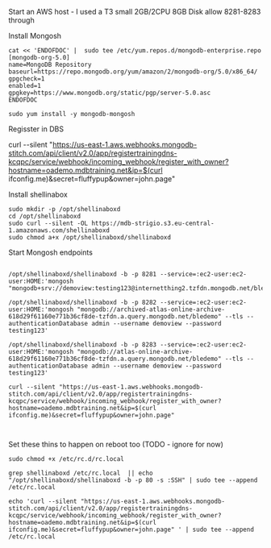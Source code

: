 Start an AWS host - I used a T3 small 2GB/2CPU 8GB Disk
allow 8281-8283 through

Install Mongosh

```
cat << 'ENDOFDOC' |  sudo tee /etc/yum.repos.d/mongodb-enterprise.repo
[mongodb-org-5.0]
name=MongoDB Repository
baseurl=https://repo.mongodb.org/yum/amazon/2/mongodb-org/5.0/x86_64/
gpgcheck=1
enabled=1
gpgkey=https://www.mongodb.org/static/pgp/server-5.0.asc
ENDOFDOC

sudo yum install -y mongodb-mongosh 
```


Regisster in DBS


curl --silent "https://us-east-1.aws.webhooks.mongodb-stitch.com/api/client/v2.0/app/registertrainingdns-kcqpc/service/webhook/incoming_webhook/register_with_owner?hostname=oademo.mdbtraining.net&ip=$(curl ifconfig.me)&secret=fluffypup&owner=john.page"


Install shellinabox
```
sudo mkdir -p /opt/shellinaboxd
cd /opt/shellinaboxd
sudo curl --silent -OL https://mdb-strigio.s3.eu-central-1.amazonaws.com/shellinaboxd
sudo chmod a+x /opt/shellinaboxd/shellinaboxd
```
Start
Mongosh endpoints

```

/opt/shellinaboxd/shellinaboxd -b -p 8281 --service=:ec2-user:ec2-user:HOME:'mongosh "mongodb+srv://demoview:testing123@internetthing2.tzfdn.mongodb.net/bledemo"'

/opt/shellinaboxd/shellinaboxd -b -p 8282 --service=:ec2-user:ec2-user:HOME:'mongosh "mongodb://archived-atlas-online-archive-618d29f61160e771b36cf8de-tzfdn.a.query.mongodb.net/bledemo" --tls --authenticationDatabase admin --username demoview --password testing123'

/opt/shellinaboxd/shellinaboxd -b -p 8283 --service=:ec2-user:ec2-user:HOME:'mongosh "mongodb://atlas-online-archive-618d29f61160e771b36cf8de-tzfdn.a.query.mongodb.net/bledemo" --tls --authenticationDatabase admin --username demoview --password testing123'

curl --silent "https://us-east-1.aws.webhooks.mongodb-stitch.com/api/client/v2.0/app/registertrainingdns-kcqpc/service/webhook/incoming_webhook/register_with_owner?hostname=oademo.mdbtraining.net&ip=$(curl ifconfig.me)&secret=fluffypup&owner=john.page"



```




Set these thins to happen on reboot too (TODO - ignore for now)
```
sudo chmod +x /etc/rc.d/rc.local

grep shellinaboxd /etc/rc.local  || echo "/opt/shellinaboxd/shellinaboxd -b -p 80 -s :SSH" | sudo tee --append /etc/rc.local

echo 'curl --silent "https://us-east-1.aws.webhooks.mongodb-stitch.com/api/client/v2.0/app/registertrainingdns-kcqpc/service/webhook/incoming_webhook/register_with_owner?hostname=oademo.mdbtraining.net&ip=$(curl ifconfig.me)&secret=fluffypup&owner=john.page" ' | sudo tee --append /etc/rc.local
```





